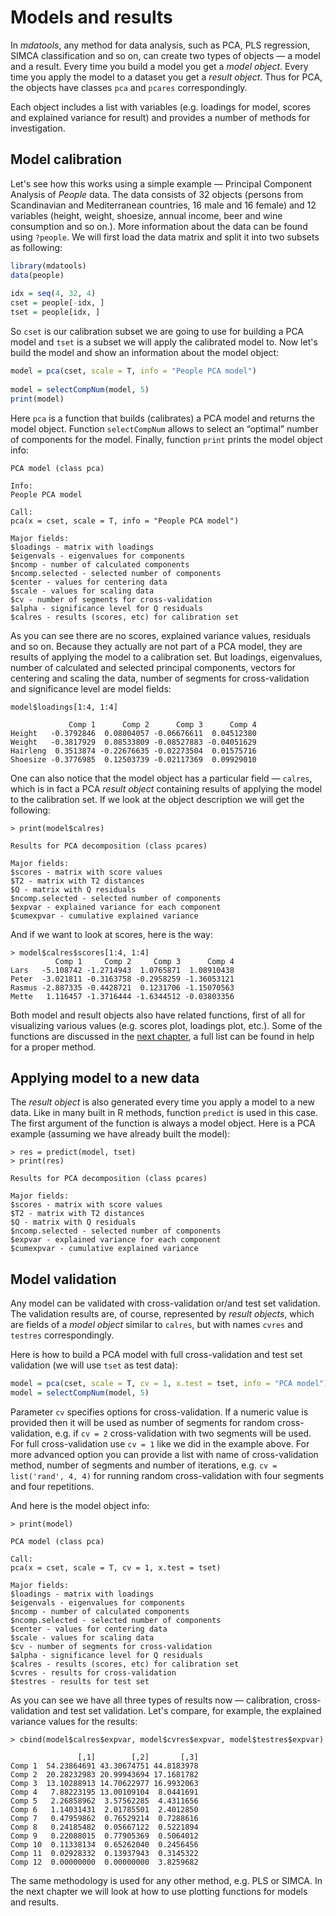 # Models and results

In *mdatools*, any method for data analysis, such as PCA, PLS regression, SIMCA classification and so on, can create two types of objects — a model and a result. Every time you build a model you get a *model object*. Every time you apply the model to a dataset you get a *result object*. Thus for PCA, the objects have classes `pca` and `pcares` correspondingly.

Each object includes a list with variables (e.g. loadings for model, scores and explained variance for result) and provides a number of methods for investigation.

## Model calibration

Let's see how this works using a simple example  — Principal Component Analysis of *People* data. The data consists of 32 objects (persons from Scandinavian and Mediterranean countries, 16 male and 16 female) and 12 variables (height, weight, shoesize, annual income, beer and wine consumption and so on.). More information about the data can be found using `?people`. We will first load the data matrix and split it into two subsets as following:

```r
library(mdatools)
data(people)
  	
idx = seq(4, 32, 4)
cset = people[-idx, ]
tset = people[idx, ]
```

So `cset` is our calibration subset we are going to use for building a PCA model and `tset` is a subset we will apply the calibrated model to. Now let's build the model and show an information about the model object:

```r
model = pca(cset, scale = T, info = "People PCA model")
	
model = selectCompNum(model, 5)
print(model)
```

Here `pca` is a function that builds (calibrates) a PCA model and returns the model object. Function `selectCompNum` allows to select an “optimal” number of components for the model. Finally, function `print` prints the model object info:

```
PCA model (class pca)
	
Info:
People PCA model
	
Call:
pca(x = cset, scale = T, info = "People PCA model")
	
Major fields:
$loadings - matrix with loadings
$eigenvals - eigenvalues for components
$ncomp - number of calculated components
$ncomp.selected - selected number of components
$center - values for centering data
$scale - values for scaling data
$cv - number of segments for cross-validation
$alpha - significance level for Q residuals
$calres - results (scores, etc) for calibration set
```

As you can see there are no scores, explained variance values, residuals and so on. Because they actually are not part of a PCA model, they are results of applying the model to a calibration set. But loadings, eigenvalues, number of calculated and selected principal components, vectors for centering and scaling the data, number of segments for cross-validation and significance level are model fields:

```
model$loadings[1:4, 1:4]  
	
             Comp 1      Comp 2      Comp 3      Comp 4
Height   -0.3792846  0.08004057 -0.06676611  0.04512380
Weight   -0.3817929  0.08533809 -0.08527883 -0.04051629
Hairleng  0.3513874 -0.22676635 -0.02273504  0.01575716
Shoesize -0.3776985  0.12503739 -0.02117369  0.09929010
```

One can also notice that the model object has a particular field — `calres`, which is in fact a PCA *result object* containing results of applying the model to the calibration set. If we look at the object description we will get the following:

```
> print(model$calres)
	
Results for PCA decomposition (class pcares) 
	
Major fields:
$scores - matrix with score values
$T2 - matrix with T2 distances
$Q - matrix with Q residuals
$ncomp.selected - selected number of components
$expvar - explained variance for each component
$cumexpvar - cumulative explained variance
```

And if we want to look at scores, here is the way:

```
> model$calres$scores[1:4, 1:4]
          Comp 1     Comp 2     Comp 3      Comp 4
Lars   -5.108742 -1.2714943  1.0765871  1.08910438
Peter  -3.021811 -0.3163758 -0.2958259 -1.36053121
Rasmus -2.887335 -0.4428721  0.1231706 -1.15070563
Mette   1.116457 -1.3716444 -1.6344512 -0.03803356
```

Both model and result objects also have related functions, first of all for visualizing various values (e.g. scores plot, loadings plot, etc.). Some of the functions are discussed in the [next chapter](Plotting-tools), a full list can be found in help for a proper method.

## Applying model to a new data

The *result object* is also generated every time you apply a model to a new data. Like in many built in R methods, function `predict` is used in this case. The first argument of the function is always a model object. Here is a PCA example (assuming we have already built the model):

```
> res = predict(model, tset)
> print(res)
	
Results for PCA decomposition (class pcares) 
	
Major fields:
$scores - matrix with score values
$T2 - matrix with T2 distances
$Q - matrix with Q residuals
$ncomp.selected - selected number of components
$expvar - explained variance for each component
$cumexpvar - cumulative explained variance
```

## Model validation

Any model can be validated with cross-validation or/and test set validation. The validation results are, of course, represented by *result objects*, which are fields of a *model object* similar to `calres`, but with names `cvres` and `testres` correspondingly.

Here is how to build a PCA model with full cross-validation and test set validation (we will use `tset` as test data):

```r
model = pca(cset, scale = T, cv = 1, x.test = tset, info = "PCA model")
model = selectCompNum(model, 5)
```

Parameter `cv` specifies options for cross-validation. If a numeric value is provided then it will be used as number of segments for random cross-validation, e.g. if `cv = 2` cross-validation with two segments will be used. For full cross-validation use `cv = 1` like we did in the example above. For more advanced option you can provide a list with name of cross-validation method, number of segments and number of iterations, e.g. `cv = list('rand', 4, 4)` for running random cross-validation with four segments and four repetitions.

And here is the model object info:

```
> print(model)
	
PCA model (class pca)
	
Call:
pca(x = cset, scale = T, cv = 1, x.test = tset)
	
Major fields:
$loadings - matrix with loadings
$eigenvals - eigenvalues for components
$ncomp - number of calculated components
$ncomp.selected - selected number of components
$center - values for centering data
$scale - values for scaling data
$cv - number of segments for cross-validation
$alpha - significance level for Q residuals
$calres - results (scores, etc) for calibration set
$cvres - results for cross-validation
$testres - results for test set
```

As you can see we have all three types of results now — calibration, cross-validation and test set validation. Let's compare, for example, the explained variance values for the results:

```
> cbind(model$calres$expvar, model$cvres$expvar, model$testres$expvar)
	
               [,1]        [,2]       [,3]
Comp 1  54.23864691 43.30674751 44.8183978
Comp 2  20.28232983 20.99943694 17.1681782
Comp 3  13.10288913 14.70622977 16.9932063
Comp 4   7.88223195 13.00109104  8.0441691
Comp 5   2.26858962  3.57562285  4.4311656
Comp 6   1.14031431  2.01785501  2.4012850
Comp 7   0.47959862  0.76529214  0.7288616
Comp 8   0.24185482  0.05667122  0.5221894
Comp 9   0.22088015  0.77905369  0.5064012
Comp 10  0.11338134  0.65262040  0.2456456
Comp 11  0.02928332  0.13937943  0.3145322
Comp 12  0.00000000  0.00000000  3.8259682
```

The same methodology is used for any other method, e.g. PLS or SIMCA. In the next chapter we will look at how to use plotting functions for models and results.